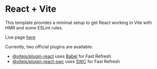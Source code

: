 # React + Vite

This template provides a minimal setup to get React working in Vite with HMR and some ESLint rules.

Live page [here](https://joja-peaches.github.io/se_project_react/)

Currently, two official plugins are available:

- [@vitejs/plugin-react](https://github.com/vitejs/vite-plugin-react/blob/main/packages/plugin-react/README.md) uses [Babel](https://babeljs.io/) for Fast Refresh
- [@vitejs/plugin-react-swc](https://github.com/vitejs/vite-plugin-react-swc) uses [SWC](https://swc.rs/) for Fast Refresh
